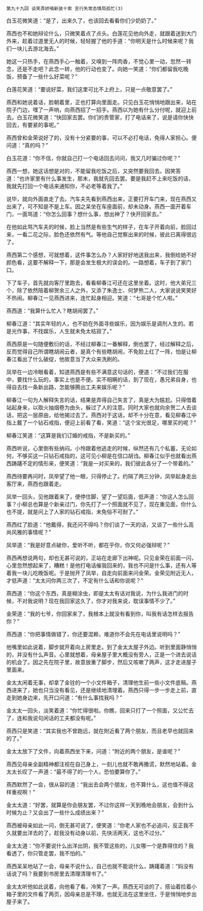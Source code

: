     第九十九回 谈笑弄娇嗔新装十索 言行失常态情局孤忙(3) 

   白玉花微笑道：“是了，出来久了，也该回去看看你们少奶奶了。”

   燕西也不和她辩论什么，只微笑着点了点头。白莲花见他向外走，就跟着送到大门外来，趁着过道里无人的时候，轻轻握了他的手道：“你明天是什么时候来呢？我们一块儿去游北海去。”

   她这一只热手，在燕西手心一触着，又嗅到一阵肉香，不觉心里一动，忽然一转念，还是不走吧？此念一转，他的行动也变了。向她一笑道：“你们都留我吃晚饭，预备了一些什么好菜呢？”

   白莲花笑道：“要说好菜，我们这里可比不上府上，只是一点敬意罢了。”

   燕西和她说着话，脸朝着里，正也打算向里面走。只见白玉花悄悄地跟出来，站在院子门边，嘿了一声响，向燕西招了一招手。燕西以为她有什么分付呢，就迎上前去。白玉花微笑道：“快回家去罢。你们的贵管家，打了电话来了，说是请你快快回去，有要紧的事呢。”

   燕西曾和金荣说好了的，没有十分紧要的事，可以不必打电话，免得人家担心。便问道：“真的吗？”

   白玉花道：“你不信，你就自己打一个电话回去问问，我又几时骗过你呢？”

   燕西一想，她这话想是对的，不能留我吃饭之后，又突然要我回去。因笑答道：“也许家里有什么事发生，那末，我就先回去罢。要是我赶不上来吃饭的话，我就先打回一个电话来通知你，不必老等着我了。”

   说毕，就向外面直走了去。汽车夫先看到燕西出来，正要打开车门来，现在燕西又出来了，可不知是不是上车。因之呆坐在车座面前，却未动身。燕西一面开着车门，一面骂道：“你怎么回事？想什么事，想出神了？快开回家去。”

   在他如此骂汽车夫的时候，脸上当然是有些生气的样子，在车子开着向前，脸回过来，一看二花之际，脸色还依然有气。等他自己觉察出来的时候，彼此已离得很远了。

   燕西第二个感想，可就想着，这件事怎么办？人家好好地送我出来，我倒给她不好颜色看，这要不解释一下，那是会发生极大的误会的。一路想着，车子到了家门口。

   下了车子，首先就向客厅里跑去，看看柳春江可还在这里坐着。这时，他大弟兄三个，除了依然陪着柳贺余三人之外，又添了朱逸士、何梦熊二人，大家说说笑笑好不热闹。柳春江一见燕西进来，连忙起身相迎。笑道：“七哥是个忙人啦。”

   燕西道：“我算什么忙人？瞎胡闹罢了。”

   柳春江道：“其实年轻的人，也不妨在外面寻些娱乐，因为娱乐是调剂人生的。若是光作事，不找娱乐，人生就未免太枯寂了。”

   燕西原是一句随便敷衍的话，不经过柳春江一番解释，倒也罢了，经过解释之后，反而觉得自己所谓瞎胡闹云者，是真个有些瞎胡闹，不免脸上红了一阵，怕是让柳春江看出了什么破绽，他故意当了大众来洗刷的。

   凤举在一边冷眼看着，知道燕西是有些不满意这句话的，便道：“不过我们在服中，要找什么玩的，事实上也是不便。实不相瞒的话，到了现在，愚兄弟自身，也得自去找一条新出路，怎能够腾出工夫来娱乐呢？”

   柳春江一句为人解释失言的话，结果是弄得自己失言了，真是大为尴尬。只得借着站起身来，以取火抽烟卷为由头，躲过了人的注意。同时大家也就向余贺二人去谈话，把这一层原由，给他揭过去了。燕西对于这话，却不十分在意，看见柳春江中指上戴了一个钻石戒指，便迎上前看了看，笑道：“这个宝光很足，哪里买的呢？”

   柳春江笑道：“这算是我们订婚的戒指，不是新买的。”

   燕西听说，心里倒有些纳闷。小怜跟着他逃走的时候，纵然还有几个私蓄，无论如何，不够买这一只钻石戒指的，这可见小柳是在信口胡诌。柳春江似乎也就看出燕西踌躇不定的情形来，便笑道：“我是一对买来的，我们彼此各分了一个带着的。”

   燕西待要再问时，凤举望了他一眼，只得停止了。约隔了两三分钟，凤举起身走出客厅来，燕西也跟着走。

   凤举一回头，见他跟着来了，便停住脚，望了一望后面，低声道：“你这人怎么回事？小柳总也算是个新亲过门，你先打了一个照面就不见了，现在重见面，你什么也不提，就是问上了人家的钻石戒指，未免俗不可耐了。”

   燕西红了脸道：“他戴得，我还问不得吗？你们谈了一天的话，又谈了一些什么高尚风雅的事情呢？”

   凤举道：“我是好意点破你，爱听不听，都在乎你，你又何必强辩呢？”

   燕西再想说两句，却也无甚可说的，正站在走廊下出神呢。只见金荣在前面一闪，心里忽然想起来了，糟糕！是他打电话催我回来的，我也不问是什么事，还有人等着我一块儿吃晚饭呢。于是抛开了凤举，自走向前面来问金荣。金荣见附近无人，才低声道：“太太问你两三次了，不定有什么话和你说呢？”

   燕西道：“你这个东西，真是糊涂虫，即是太太有话对我说，为什么我进门的时候，不对我说明？现在我回家这久了，你才对我来说，耽误事情不少了。”

   金荣道：“我的七爷，你回家来了，我根本上就没有看到你，叫我有话怎样去报告你？”

   燕西道：“你把事情做错了，你还要混赖，难道你不会先在电话里说明吗？”

   他嘴里如此说着，脚步就开着向上房里走。到了金太太屋子外边。听到里面静悄悄的，并没有什么声音。心里就想着，母亲屋子里大概没有旁人，正是一个进去说话的机会了。因之先在院子里，故意放重了脚步，然后又咳嗽了两声，这才走进屋子里面来。

   金太太闲着无事，却拿了金铨的一个小文件箱子，清理他生前一些小文件底稿。燕西进来了，她也只当没有看见，还是继续地清理着。燕西只得一步一步走上前，直走到她身边来，先开口问道：“有什么事找我吗？”

   金太太一回头，淡笑着道：“你忙得很啦。你瞧，回来只打了一个照面，又公忙去了，连和我说句闲话的工夫都没有呢。”

   燕西只是笑道：“其实我也不曾跑远，就在附近看了两个朋友，而且老早也就回来的了。”

   金太太放下了文件，向着燕西坐下来，问道：“附近的两个朋友，是谁呢？”

   燕西见母亲全副精神都注视在自己身上，一刻儿也就不敢再撒谎，默然地站着。金太太长叹了一声道：“最不得了的一个人，恐怕要算你了。”

   燕西默然了一会，很从容的道：“我出去会两个朋友，也不算什么，这也值不得这样重视啊！”

   金太太道：“好罢，就算是你会朋友罢，不过你这样一天到晚地会朋友，会到什么时候为止？又会出了一些什么成绩出来？”

   燕西被母亲如此一问，倒无甚可说了，便笑道：“你老人家也不必追问，反正我不久就要出洋去的了，趁我没有动身以前，先快活两天，这也不过分。”

   金太太道：“你不要说什么出洋出阴，我不管这些的，儿女哪一个是靠得住的？我看透了，你只管走罢，我不怕的。”

   燕西呆呆地站了一会，母亲不说什么，自己也就不能说什么，踌躇着道：“妈没有话说了吗？我要到书房里去清理清理书了。”

   金太太听他如此说着，向他看了看，冷笑了一声。燕西无可谈的了，搭讪着捡着小箱子里的文件看了两页，因母亲总是不理，也就无法在这里坐住，于是悄悄地步出屋子来了。

